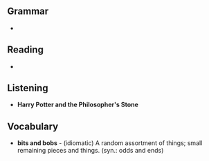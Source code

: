 ## Grammar
-


## Reading
-


## Listening
- **Harry Potter and the Philosopher's Stone**


## Vocabulary
- **bits and bobs** - (idiomatic) A random assortment of things; small remaining pieces and things. (syn.: odds and ends)
